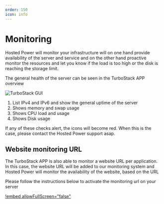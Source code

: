 ```yaml
---
order: 150
icon: info
---
```

# Monitoring

Hosted Power will monitor your infrastructure will on one hand provide availability of the server and service
and on the other hand proactive monitor the resources and let you know if the load is too high or the disk is reaching the storage limit.

The general health of the server can be seen in the TurboStack APP overview

![TurboStack GUI](img/features/mon/TS_GUI_mon_1.png "TurboStack GUI")

1. List IPv4 and IPv6 and show the general uptime of the server
2. Shows memory and swap usage
3. Shows CPU load and usage
4. Shows Disk usage

If any of these checks alert, the icons will become red.
When this is the case, please contact the Hosted Power support asap.


## Website monitoring URL

The TurboStack APP is also able to monitor a website URL per application. 
In this case, the website URL will be added to our monitoring system
and Hosted Power will monitor the availability of the website, based on the URL

Please follow the instructions below to activate the monitoring url on your server

[!embed allowFullScreen="false"](https://player.vimeo.com/video/1056707252?title=0&amp;byline=0&amp;portrait=0&amp;badge=0&amp;autopause=0&amp;player_id=0&amp;app_id=58479)
